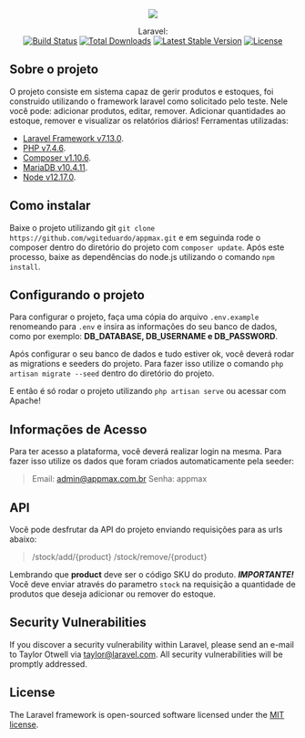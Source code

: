 <p align="center"><img src="https://i.imgur.com/Wr5c1Lj.png"></p>

<p align="center">
    Laravel:<br>
    <a href="https://travis-ci.org/laravel/framework"><img src="https://travis-ci.org/laravel/framework.svg" alt="Build Status"></a>
    <a href="https://packagist.org/packages/laravel/framework"><img src="https://poser.pugx.org/laravel/framework/d/total.svg" alt="Total Downloads"></a>
    <a href="https://packagist.org/packages/laravel/framework"><img src="https://poser.pugx.org/laravel/framework/v/stable.svg" alt="Latest Stable Version"></a>
    <a href="https://packagist.org/packages/laravel/framework"><img src="https://poser.pugx.org/laravel/framework/license.svg" alt="License"></a>
</p>

## Sobre o projeto

O projeto consiste em sistema capaz de gerir produtos e estoques, foi construido utilizando o framework laravel como solicitado pelo teste. Nele você pode: adicionar produtos, editar, remover. Adicionar quantidades ao estoque, remover e visualizar os relatórios diários! Ferramentas utilizadas:

- [Laravel Framework v7.13.0](https://laravel.com/).
- [PHP v7.4.6](https://www.php.net/).
- [Composer v1.10.6](https://getcomposer.org/).
- [MariaDB v10.4.11](https://mariadb.org/).
- [Node v12.17.0](https://nodejs.org/en/).

## Como instalar

Baixe o projeto utilizando git `git clone https://github.com/wgiteduardo/appmax.git` e em seguinda rode o composer dentro do diretório do projeto com `composer update`. Após este processo, baixe as dependências do node.js utilizando o comando `npm install`.

## Configurando o projeto

Para configurar o projeto, faça uma cópia do arquivo `.env.example` renomeando para `.env` e insira as informações do seu banco de dados, como por exemplo: **DB_DATABASE, DB_USERNAME e DB_PASSWORD**.

Após configurar o seu banco de dados e tudo estiver ok, você deverá rodar as migrations e seeders do projeto. Para fazer isso utilize o comando `php artisan migrate --seed` dentro do diretório do projeto.

E então é só rodar o projeto utilizando `php artisan serve` ou acessar com Apache!

## Informações de Acesso

Para ter acesso a plataforma, você deverá realizar login na mesma. Para fazer isso utilize os dados que foram criados automaticamente pela seeder:

> Email: admin@appmax.com.br
> Senha: appmax

## API

Você pode desfrutar da API do projeto enviando requisições para as urls abaixo:

> /stock/add/{product}
> /stock/remove/{product}

Lembrando que **product** deve ser o código SKU do produto. ***IMPORTANTE!*** Você deve enviar através do parametro `stock` na requisição a quantidade de produtos que deseja adicionar ou remover do estoque.



## Security Vulnerabilities

If you discover a security vulnerability within Laravel, please send an e-mail to Taylor Otwell via [taylor@laravel.com](mailto:taylor@laravel.com). All security vulnerabilities will be promptly addressed.

## License

The Laravel framework is open-sourced software licensed under the [MIT license](https://opensource.org/licenses/MIT).
